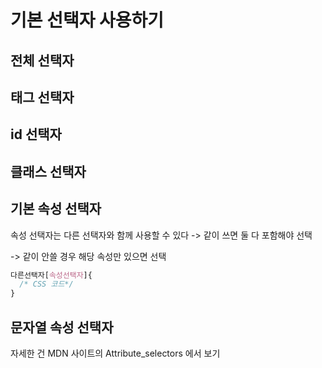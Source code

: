 # 기본 선택자 사용하기

## 전체 선택자

## 태그 선택자

## id 선택자

## 클래스 선택자

## 기본 속성 선택자

속성 선택자는 다른 선택자와 함께 사용할 수 있다
-> 같이 쓰면 둘 다 포함해야 선택

-> 같이 안쓸 경우 해당 속성만 있으면 선택
```css
다른선택자[속성선택자]{
  /* CSS 코드*/
}
```

## 문자열 속성 선택자

자세한 건 MDN 사이트의 Attribute_selectors 에서 보기